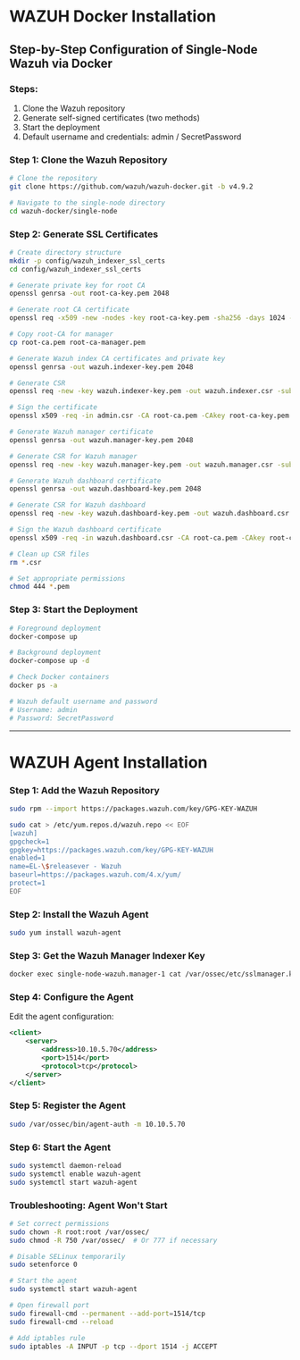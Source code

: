 # WAZUH Docker Installation

## Step-by-Step Configuration of Single-Node Wazuh via Docker

### Steps:

1. Clone the Wazuh repository
2. Generate self-signed certificates (two methods)
3. Start the deployment
4. Default username and credentials: admin / SecretPassword

### Step 1: Clone the Wazuh Repository

```bash
# Clone the repository
git clone https://github.com/wazuh/wazuh-docker.git -b v4.9.2

# Navigate to the single-node directory
cd wazuh-docker/single-node
```

### Step 2: Generate SSL Certificates

```bash
# Create directory structure
mkdir -p config/wazuh_indexer_ssl_certs
cd config/wazuh_indexer_ssl_certs

# Generate private key for root CA
openssl genrsa -out root-ca-key.pem 2048

# Generate root CA certificate
openssl req -x509 -new -nodes -key root-ca-key.pem -sha256 -days 1024 -out root-ca.pem -subj "/C=US/ST=State/L=City/O=Organization/CN=WazuhRootCA"

# Copy root-CA for manager
cp root-ca.pem root-ca-manager.pem

# Generate Wazuh index CA certificates and private key
openssl genrsa -out wazuh.indexer-key.pem 2048

# Generate CSR
openssl req -new -key wazuh.indexer-key.pem -out wazuh.indexer.csr -subj "/C=US/ST=State/L=City/O=Organization/CN=wazuh.indexer"

# Sign the certificate
openssl x509 -req -in admin.csr -CA root-ca.pem -CAkey root-ca-key.pem -CAcreateserial -out admin.pem -sha256 -days 365

# Generate Wazuh manager certificate
openssl genrsa -out wazuh.manager-key.pem 2048

# Generate CSR for Wazuh manager
openssl req -new -key wazuh.manager-key.pem -out wazuh.manager.csr -subj "/C=US/ST=State/L=City/O=Organization/CN=wazuh.manager"

# Generate Wazuh dashboard certificate
openssl genrsa -out wazuh.dashboard-key.pem 2048

# Generate CSR for Wazuh dashboard
openssl req -new -key wazuh.dashboard-key.pem -out wazuh.dashboard.csr -subj "/C=US/ST=State/L=City/O=Organization/CN=wazuh.dashboard"

# Sign the Wazuh dashboard certificate
openssl x509 -req -in wazuh.dashboard.csr -CA root-ca.pem -CAkey root-ca-key.pem -CAcreateserial -out wazuh.dashboard.pem -sha256 -days 365

# Clean up CSR files
rm *.csr

# Set appropriate permissions
chmod 444 *.pem
```

### Step 3: Start the Deployment

```bash
# Foreground deployment
docker-compose up

# Background deployment
docker-compose up -d

# Check Docker containers
docker ps -a

# Wazuh default username and password
# Username: admin
# Password: SecretPassword
```

---

# WAZUH Agent Installation

### Step 1: Add the Wazuh Repository

```bash
sudo rpm --import https://packages.wazuh.com/key/GPG-KEY-WAZUH

sudo cat > /etc/yum.repos.d/wazuh.repo << EOF
[wazuh]
gpgcheck=1
gpgkey=https://packages.wazuh.com/key/GPG-KEY-WAZUH
enabled=1
name=EL-\$releasever - Wazuh
baseurl=https://packages.wazuh.com/4.x/yum/
protect=1
EOF
```

### Step 2: Install the Wazuh Agent

```bash
sudo yum install wazuh-agent
```

### Step 3: Get the Wazuh Manager Indexer Key

```bash
docker exec single-node-wazuh.manager-1 cat /var/ossec/etc/sslmanager.key
```

### Step 4: Configure the Agent

Edit the agent configuration:

```xml
<client>
    <server>
        <address>10.10.5.70</address>
        <port>1514</port>
        <protocol>tcp</protocol>
    </server>
</client>
```

### Step 5: Register the Agent

```bash
sudo /var/ossec/bin/agent-auth -m 10.10.5.70
```

### Step 6: Start the Agent

```bash
sudo systemctl daemon-reload
sudo systemctl enable wazuh-agent
sudo systemctl start wazuh-agent
```

### Troubleshooting: Agent Won't Start

```bash
# Set correct permissions
sudo chown -R root:root /var/ossec/
sudo chmod -R 750 /var/ossec/  # Or 777 if necessary

# Disable SELinux temporarily
sudo setenforce 0

# Start the agent
sudo systemctl start wazuh-agent

# Open firewall port
sudo firewall-cmd --permanent --add-port=1514/tcp
sudo firewall-cmd --reload

# Add iptables rule
sudo iptables -A INPUT -p tcp --dport 1514 -j ACCEPT
```

